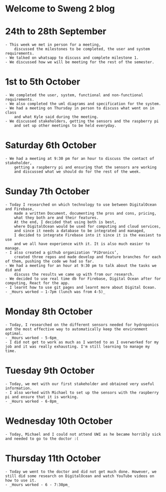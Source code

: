 # Welcome to Sweng 2 blog

# 24th to 28th September
    - This week we met in person for a meeting, 
        discussed the milestones to be completed, the user and system requirements. 
    - We talked on whatsapp to discuss and complete milestone 1.
    - We discussed how we will be meeting for the rest of the semester.

# 1st to 5th October
    - We completed the user, system, functional and non-functional requirements.
    - We also completed the uml diagrams and specification for the system.
    - We had a meeting on Thursday in person to discuss what went on in class 
        and what Kyle said during the meeting. 
    - We discussed stakeholders, getting the sensors and the raspberry pi 
        and set up other meetings to be held everyday.
    
# Saturday 6th October
    - We had a meeting at 9:30 pm for an hour to discuss the contact of stakeholder, 
        getting a raspberry pi and ensuring that the sensors are working 
        and discussed what we should do for the rest of the week. 
    
# Sunday 7th October
    - Today I researched on which technology to use between DigitalOcean and Firebase,
        made a written Document, documenting the pros and cons, pricing, 
        what they both are and their features. 
        At the end, I decided that using both is best, 
        where DigitalOcean would be used for computing and cloud services, 
        and since it needs a database to be integrated and managed, 
        I decided to integrate Firebase into it since it is the easiest to use 
        and we all have experience with it. It is also much easier to manage.
    - I also created a github organization ‘PiDronics’, 
        created three repos and made develop and feature branches for each of them, pushing the code we had so far. 
    - We had a meeting for an hour at 9:30 pm to talk about the tasks we did and 
        discuss the results we came up with from our research.
    - We decided to use real time db for Firebase, Digital Ocean after for computing, React for the app.
    - I learnt how to use git pages and learnt more about Digital Ocean.
    - _Hours worked – 1-7pm (lunch was from 4-5)_

# Monday 8th October
    - Today, I researched on the different sensors needed for hydroponics and the most effective way to automatically keep the environment optimal.
    - _Hours worked - 5-6pm_
    - I did not get to work as much as I wanted to as I overworked for my job and it was really exhausting. I'm still learning to manage my time.

# Tuesday 9th October
    - Today, we met with our first stakeholder and obtained very useful information. 
    - I also worked with Michael to set up the sensors with the raspberry pi and ensure that it is working.
    - _Hours worked - 6-8pm_
    
# Wednesday 10th October
    - Today, Michael and I could not attend UWI as he became horribly sick and needed to go to the doctor :( 

# Thursday 11th October
    - Today we went to the doctor and did not get much done. However, we still did some research on DigitalOcean and watch YouTube videos on how to use it.
    - _Hours worked - 6 - 7:30pm_
